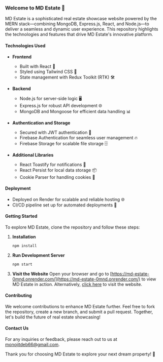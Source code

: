 ### Welcome to MD Estate 🏡

MD Estate is a sophisticated real estate showcase website powered by the MERN stack—combining MongoDB, Express.js, React, and Node.js—to deliver a seamless and dynamic user experience. This repository highlights the technologies and features that drive MD Estate's innovative platform.

#### Technologies Used

- **Frontend**
  - Built with React 🚀
  - Styled using Tailwind CSS 💅
  - State management with Redux Toolkit (RTK) 🛠️

- **Backend**
  - Node.js for server-side logic 🖥️
  - Express.js for robust API development 🌐
  - MongoDB and Mongoose for efficient data handling 📊

- **Authentication and Storage**
  - Secured with JWT authentication 🔐
  - Firebase Authentication for seamless user management 🔥
  - Firebase Storage for scalable file storage 🗄️

- **Additional Libraries**
  - React Toastify for notifications 🍞
  - React Persist for local data storage 📦
  - Cookie Parser for handling cookies 🍪

#### Deployment

- Deployed on Render for scalable and reliable hosting 🌐
- CI/CD pipeline set up for automated deployments 🚀

#### Getting Started

To explore MD Estate, clone the repository and follow these steps:

1. **Installation**
   ```bash
   npm install

2. **Run Development Server**
   ```bash
   npm start

3. **Visit the Website**
   Open your browser and go to [https://md-estate-0mnd.onrender.com/](https://md-estate-0mnd.onrender.com/) to view MD Estate in action. Alternatively, [click here](https://md-estate-0mnd.onrender.com/) to visit the website.

#### Contributing

We welcome contributions to enhance MD Estate further. Feel free to fork the repository, create a new branch, and submit a pull request. Together, let's build the future of real estate showcasing!

#### Contact Us

For any inquiries or feedback, please reach out to us at [monojitdeb66@gmail.com](mailto:monojitdeb66@gmail.com).

Thank you for choosing MD Estate to explore your next dream property! 🌟
